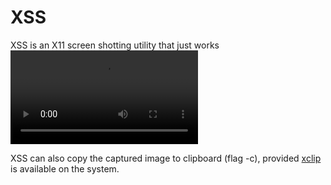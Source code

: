 # XSS
XSS is an X11 screen shotting utility that just works
![A video demonstrating the usage of XSS](video.mp4)

XSS can also copy the captured image to clipboard (flag -c), provided [xclip](https://github.com/astrand/xclip) is available on the system.
